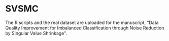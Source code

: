 # SVSMC

The R scripts and the real dataset are uploaded for the manuscript, "Data Quality Improvement for Imbalanced Classification through Noise Reduction by Singular Value Shrinkage".
